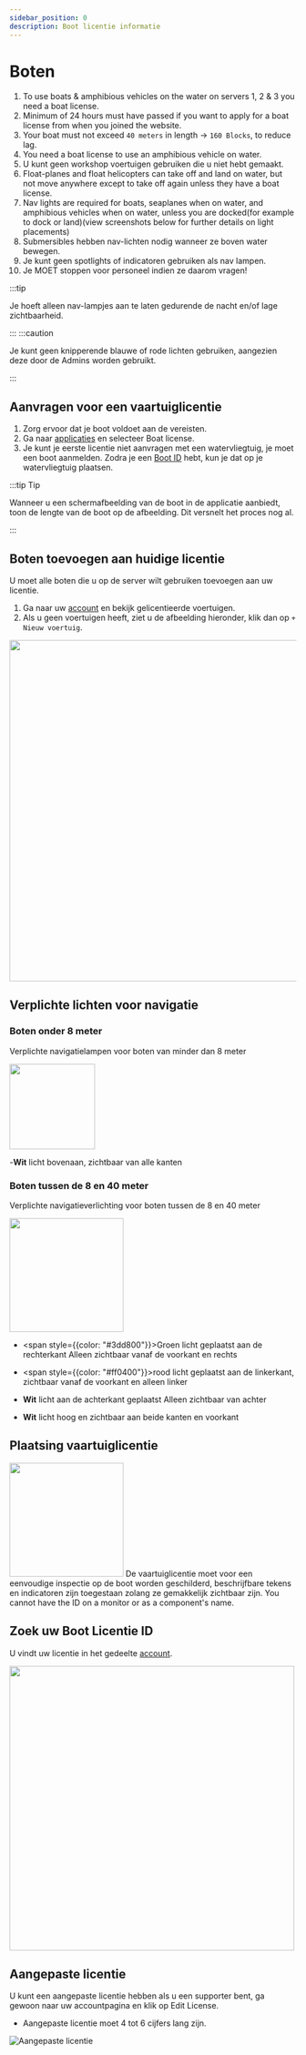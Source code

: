 ```yaml
---
sidebar_position: 0
description: Boot licentie informatie
---
```


# Boten

1. To use boats & amphibious vehicles on the water on servers 1, 2 & 3 you need a boat license.
2. Minimum of 24 hours must have passed if you want to apply for a boat license from when you joined the website.
3. Your boat must not exceed `40 meters` in length -> `160 Blocks`, to reduce lag.
4. You need a boat license to use an amphibious vehicle on water.
5. U kunt geen workshop voertuigen gebruiken die u niet hebt gemaakt.
6. Float-planes and float helicopters can take off and land on water, but not move anywhere except to take off again unless they have a boat license.
7. Nav lights are required for boats, seaplanes when on water, and amphibious vehicles when on water, unless you are docked(for example to dock or land)(view screenshots below for further details on light placements)
8. Submersibles hebben nav-lichten nodig wanneer ze boven water bewegen.
9. Je kunt geen spotlights of indicatoren gebruiken als nav lampen.
10. Je MOET stoppen voor personeel indien ze daarom vragen!


:::tip

Je hoeft alleen nav-lampjes aan te laten gedurende de nacht en/of lage zichtbaarheid.

:::
:::caution

Je kunt geen knipperende blauwe of rode lichten gebruiken, aangezien deze door de Admins worden gebruikt.

:::

## Aanvragen voor een vaartuiglicentie

1. Zorg ervoor dat je boot voldoet aan de vereisten.
2. Ga naar [applicaties](https://trickys.gg/applications/new) en selecteer Boat license.
3. Je kunt je eerste licentie niet aanvragen met een watervliegtuig, je moet een boot aanmelden. Zodra je een [Boot ID](/stormworks/boats#boat-license-placement) hebt, kun je dat op je watervliegtuig plaatsen.

:::tip Tip

Wanneer u een schermafbeelding van de boot in de applicatie aanbiedt, toon de lengte van de boot op de afbeelding. Dit versnelt het proces nog al.

:::

## Boten toevoegen aan huidige licentie

U moet alle boten die u op de server wilt gebruiken toevoegen aan uw licentie.

1. Ga naar uw [account](https://trickys.gg/account) en bekijk gelicentieerde voertuigen.
2. Als u geen voertuigen heeft, ziet u de afbeelding hieronder, klik dan op `+ Nieuw voertuig`.

<img src="/img/boats/boatsaddingtocurrentlicense.png" width="600px" />

## Verplichte lichten voor navigatie


### Boten onder 8 meter

Verplichte navigatielampen voor boten van minder dan 8 meter

  <div class="flex-vcenter">
      <img src="/img/boats/tsboatnav2.png" width="150px" style={{margin: "0 32px"}} />
    <div>

-**Wit** licht bovenaan, zichtbaar van alle kanten

</div>
</div>

### Boten tussen de 8 en 40 meter
Verplichte navigatieverlichting voor boten tussen de 8 en 40 meter

  <div class="flex-vcenter">
    <img src="/img/boats/tsboatnav1.png" width="200px"/>
    <div>

- <span style={{color: "#3dd800"}}>Groen</span> licht geplaatst aan de rechterkant Alleen zichtbaar vanaf de voorkant en rechts
- <span style={{color: "#ff0400"}}>rood</span> licht geplaatst aan de linkerkant, zichtbaar vanaf de voorkant en alleen linker
- **Wit** licht aan de achterkant geplaatst Alleen zichtbaar van achter
- **Wit** licht hoog en zichtbaar aan beide kanten en voorkant


  </div>
  </div>

## Plaatsing vaartuiglicentie

  <div class="flex-vcenter">
    <img src="/img/boats/tsboatid1.png" width="200px"/>
    De vaartuiglicentie moet voor een eenvoudige inspectie op de boot worden geschilderd, beschrijfbare tekens en indicatoren zijn toegestaan zolang ze gemakkelijk zichtbaar zijn. You cannot have the ID on a monitor or as a component's name.
  </div>

## Zoek uw Boot Licentie ID
U vindt uw licentie in het gedeelte [account](https://trickys.gg/account).

<img src="/img/boats/tslicensesview.png" width="500" />

## Aangepaste licentie

U kunt een aangepaste licentie hebben als u een supporter bent, ga gewoon naar uw accountpagina en klik op Edit License.

- Aangepaste licentie moet 4 tot 6 cijfers lang zijn.

![Aangepaste licentie](/img/boats/tsblcustomlicense.png)